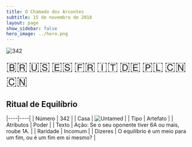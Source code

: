 ```yaml
---
title: O Chamado dos Arcontes
subtitle: 15 de novembro de 2018
layout: page
show_sidebar: false
hero_image: ../hero.png
---
```


![342](https://mastervault-storage-prod.s3.amazonaws.com/media/card_front/pt/341_342_CCCJH6Q4C2GR_pt.png)

<span title="Português" style="font-size: 32px;cursor: pointer;" onclick="javascript:document.querySelector('img[alt=\'342\']').src=document.querySelector('img[alt=\'342\']').src.replace(/card_front\/[^/]+/, 'card_front/pt').replace(/_[^/.0-9]+\.png/, '_pt.png')">🇧🇷</span>
<span title="English" style="font-size: 32px;cursor: pointer;" onclick="javascript:document.querySelector('img[alt=\'342\']').src=document.querySelector('img[alt=\'342\']').src.replace(/card_front\/[^/]+/, 'card_front/en').replace(/_[^/.0-9]+\.png/, '_en.png')">🇺🇸</span>
<span title="Español" style="font-size: 32px;cursor: pointer;" onclick="javascript:document.querySelector('img[alt=\'342\']').src=document.querySelector('img[alt=\'342\']').src.replace(/card_front\/[^/]+/, 'card_front/es').replace(/_[^/.0-9]+\.png/, '_es.png')">🇪🇸</span>
<span title="Français" style="font-size: 32px;cursor: pointer;" onclick="javascript:document.querySelector('img[alt=\'342\']').src=document.querySelector('img[alt=\'342\']').src.replace(/card_front\/[^/]+/, 'card_front/fr').replace(/_[^/.0-9]+\.png/, '_fr.png')">🇫🇷</span>
<span title="Italiano" style="font-size: 32px;cursor: pointer;" onclick="javascript:document.querySelector('img[alt=\'342\']').src=document.querySelector('img[alt=\'342\']').src.replace(/card_front\/[^/]+/, 'card_front/it').replace(/_[^/.0-9]+\.png/, '_it.png')">🇮🇹</span>
<span title="Deutsche" style="font-size: 32px;cursor: pointer;" onclick="javascript:document.querySelector('img[alt=\'342\']').src=document.querySelector('img[alt=\'342\']').src.replace(/card_front\/[^/]+/, 'card_front/de').replace(/_[^/.0-9]+\.png/, '_de.png')">🇩🇪</span>
<span title="Polskie" style="font-size: 32px;cursor: pointer;" onclick="javascript:document.querySelector('img[alt=\'342\']').src=document.querySelector('img[alt=\'342\']').src.replace(/card_front\/[^/]+/, 'card_front/pl').replace(/_[^/.0-9]+\.png/, '_pl.png')">🇵🇱</span>
<span title="简体中文" style="font-size: 32px;cursor: pointer;" onclick="javascript:document.querySelector('img[alt=\'342\']').src=document.querySelector('img[alt=\'342\']').src.replace(/card_front\/[^/]+/, 'card_front/zh-hans').replace(/_[^/.0-9]+\.png/, '_zh-hans.png')">🇨🇳</span>
<span title="繁體中文" style="font-size: 32px;cursor: pointer;" onclick="javascript:document.querySelector('img[alt=\'342\']').src=document.querySelector('img[alt=\'342\']').src.replace(/card_front\/[^/]+/, 'card_front/zh-hant').replace(/_[^/.0-9]+\.png/, '_zh-hant.png')">🇨🇳</span>

## Ritual de Equilíbrio

|----|----|
| Número | 342 |
| Casa | ![Untamed](https://archonarcana.com/images/thumb/b/bd/Untamed.png/22px-Untamed.png "Indomados") |
| Tipo | Artefato |
| Atributos | Poder |
| Texto | Ação: Se o seu oponente tiver 6A ou mais, roube 1A. |
| Raridade | Incomum |
| Dizeres | O equilíbrio é um meio para um fim,  ou é um fim em si mesmo? |
